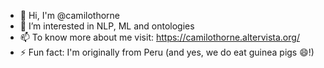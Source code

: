 - 👋 Hi, I'm @camilothorne
- 👀 I’m interested in NLP, ML and ontologies
- 📫 To know more about me visit: https://camilothorne.altervista.org/ 
- ⚡ Fun fact: I'm originally from Peru (and yes, we do eat guinea pigs 😄!)

<!--
**camilothorne/camilothorne** is a ✨ _special_ ✨ repository because its `README.md` (this file) appears on your GitHub profile.
-->
